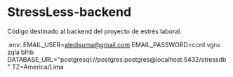 # StressLess-backend
Código destinado al backend del proyecto de estrés laboral.

.env:
EMAIL_USER=aledisuma@gmail.com
EMAIL_PASSWORD=ccrd vgru zqla blhb
DATABASE_URL="postgresql://postgres:postgres@localhost:5432/stressdb"
TZ=America/Lima

